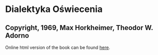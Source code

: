 # Dialektyka Oświecenia #

## Copyright, 1969, Max Horkheimer, Theodor W. Adorno ##

Online html version of the book can be found [here](https://czerwonamaupa.github.io/Dialektyka-Oswiecenia/).

<!-- Ebooks can be found on the release page, latest release is [here](https://github.com/czerwonamaupa/Dialektyka-Oswiecenia/releases/tag/) -->
